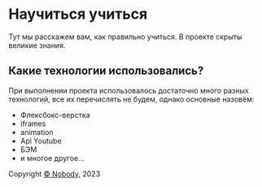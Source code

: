 
# Научиться учиться
Тут мы расскажем вам, как правильно учиться. В проекте скрыты великие знания.

## Какие технологии использовались?
При выполнении проекта использовалось достаточно много разных технологий, все их перечислять не будем, однако основные назовём:
* Флексбокс-верстка
* iframes
* animation
* Api Youtube
* БЭМ
* и многое другое...

<footer>
  Copyright <a href="https://github.com/1998max7362">© Nobody</a>, 2023


